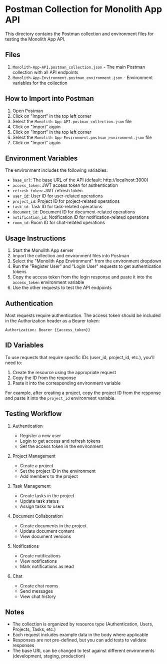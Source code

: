 # Postman Collection for Monolith App API

This directory contains the Postman collection and environment files for testing the Monolith App API.

## Files

1. `Monolith-App-API.postman_collection.json` - The main Postman collection with all API endpoints
2. `Monolith-App-Environment.postman_environment.json` - Environment variables for the collection

## How to Import into Postman

1. Open Postman
2. Click on "Import" in the top left corner
3. Select the `Monolith-App-API.postman_collection.json` file
4. Click on "Import" again
5. Click on "Import" in the top left corner
6. Select the `Monolith-App-Environment.postman_environment.json` file
7. Click on "Import" again

## Environment Variables

The environment includes the following variables:

- `base_url`: The base URL of the API (default: http://localhost:3000)
- `access_token`: JWT access token for authentication
- `refresh_token`: JWT refresh token
- `user_id`: User ID for user-related operations
- `project_id`: Project ID for project-related operations
- `task_id`: Task ID for task-related operations
- `document_id`: Document ID for document-related operations
- `notification_id`: Notification ID for notification-related operations
- `room_id`: Room ID for chat-related operations

## Usage Instructions

1. Start the Monolith App server
2. Import the collection and environment files into Postman
3. Select the "Monolith App Environment" from the environment dropdown
4. Run the "Register User" and "Login User" requests to get authentication tokens
5. Copy the access token from the login response and paste it into the `access_token` environment variable
6. Use the other requests to test the API endpoints

## Authentication

Most requests require authentication. The access token should be included in the Authorization header as a Bearer token:

```
Authorization: Bearer {{access_token}}
```

## ID Variables

To use requests that require specific IDs (user_id, project_id, etc.), you'll need to:

1. Create the resource using the appropriate request
2. Copy the ID from the response
3. Paste it into the corresponding environment variable

For example, after creating a project, copy the project ID from the response and paste it into the `project_id` environment variable.

## Testing Workflow

1. Authentication
   - Register a new user
   - Login to get access and refresh tokens
   - Set the access token in the environment

2. Project Management
   - Create a project
   - Set the project ID in the environment
   - Add members to the project

3. Task Management
   - Create tasks in the project
   - Update task status
   - Assign tasks to users

4. Document Collaboration
   - Create documents in the project
   - Update document content
   - View document versions

5. Notifications
   - Create notifications
   - View notifications
   - Mark notifications as read

6. Chat
   - Create chat rooms
   - Send messages
   - View chat history

## Notes

- The collection is organized by resource type (Authentication, Users, Projects, Tasks, etc.)
- Each request includes example data in the body where applicable
- Responses are not pre-defined, but you can add tests to validate responses
- The base URL can be changed to test against different environments (development, staging, production)